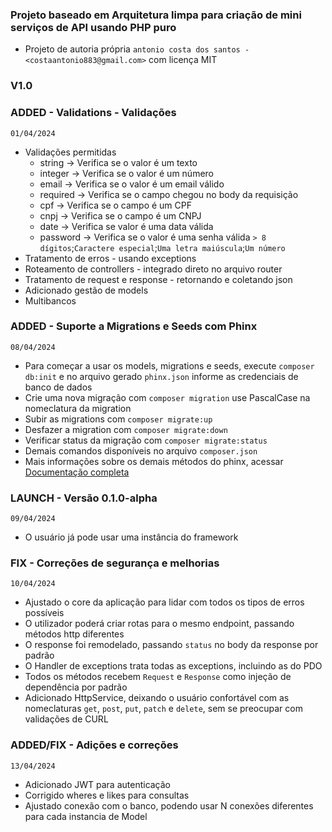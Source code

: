 ### Projeto baseado em Arquitetura limpa para criação de mini serviços de API usando PHP puro

- Projeto de autoria própria `antonio costa dos santos - <costaantonio883@gmail.com>` com licença MIT

### V1.0

### ADDED - Validations - Validações
`01/04/2024`
* Validações permitidas
    * string  -> Verifica se o valor é um texto
    * integer -> Verifica se o valor é um número
    * email   -> Verifica se o valor é um email válido
    * required -> Verifica se o campo chegou no body da requisição
    * cpf -> Verifica se o campo é um CPF
    * cnpj -> Verifica se o campo é um CNPJ
    * date -> Verifica se valor é uma data válida
    * password -> Verifica se o valor é uma senha válida `> 8 dígitos`;`Caractere especial`;`Uma letra maiúscula`;`Um número`
* Tratamento de erros - usando exceptions
* Roteamento de controllers - integrado direto no arquivo router
* Tratamento de request e response - retornando e coletando json
* Adicionado gestão de models 
* Multibancos


### ADDED - Suporte a Migrations e Seeds com Phinx
`08/04/2024`
* Para começar a usar os models, migrations e seeds, execute `composer db:init` e no arquivo gerado `phinx.json` informe as credenciais de banco de dados
* Crie uma nova migração com `composer migration` use PascalCase na nomeclatura da migration
* Subir as migrations com `composer migrate:up`
* Desfazer a migration com `composer migrate:down`
* Verificar status da migração com `composer migrate:status`
* Demais comandos disponíveis no arquivo `composer.json`
* Mais informações sobre os demais métodos do phinx, acessar [Documentação completa](https://book.cakephp.org/phinx/0/en/migrations.html#custom-column-types-default-values)

### LAUNCH - Versão 0.1.0-alpha
`09/04/2024`
* O usuário já pode usar uma instância do framework

### FIX - Correções de segurança e melhorias
`10/04/2024`
* Ajustado o core da aplicação para lidar com todos os tipos de erros possíveis
* O utilizador poderá criar rotas para o mesmo endpoint, passando métodos http diferentes
* O response foi remodelado, passando `status` no body da response por padrão
* O Handler de exceptions trata todas as exceptions, incluindo as do PDO
* Todos os métodos recebem `Request` e `Response` como injeção de dependência por padrão
* Adicionado HttpService, deixando o usuário confortável com as nomeclaturas `get`, `post`, `put`, `patch` e `delete`, sem se preocupar com validações de CURL

### ADDED/FIX - Adições e correções
`13/04/2024`
* Adicionado JWT para autenticação
* Corrigido wheres e likes para consultas
* Ajustado conexão com o banco, podendo usar N conexões diferentes para cada instancia de Model